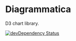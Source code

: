 Diagrammatica
=============

D3 chart library.

[![devDependency Status](https://david-dm.org/ethanhann/Diagrammatica/dev-status.svg?style=flat)](https://david-dm.org/ethanhann/Diagrammatica#info=devDependencies)
